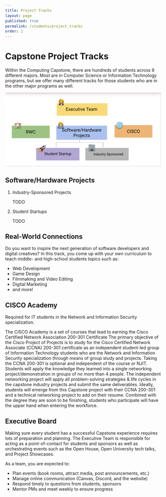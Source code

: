 ```yaml
---
title: Project Tracks
layout: page
published: true
permalink: /students/project_tracks
order: 1
---
```


# Capstone Project Tracks
Within the Computing Capstone, there are hundreds of students across 9 different
majors. Most are in Computer Science or Information Technology programs, but we
offer many different tracks for those students who are in the other major
programs as well.

![Project Tracks as a hierarchy](/images/project_tracks.png)

## Software/Hardware Projects
1. Industry-Sponsored Projects

    TODO

2. Student Startups

    TODO

## Real-World Connections
Do you want to inspire the next generation of software developers and digital creatives? In this track, you come up with your own curriculum to teach middle- and high-school students topics such as:
* Web Development
* Game Design
* Filmmaking and Video Editing
* Digital Marketing
* and more!


## CISCO Academy
Required for IT students in the Network and Information Security specialization. 

The CISCO Academy is a set of courses that lead to earning the Cisco Certified Network Association 200-301 Certificate
The primary objective of the Cisco Project of Projects is to study for the Cisco Certified
Network Associate (CCNA) 200-301 certificate as an independent student-led group of
Information Technology students who are the Network and Information Security
specialization through means of group study and projects. Taking the CCNA 200-301 is
optional and independent of the course or NJIT. Students will apply the knowledge they
learned into a single networking project/demonstration in groups of no more than 4
people. The independent networking project will apply all problem-solving strategies &
life cycles in the capstone industry projects and submit the same deliverables. Ideally,
students will emerge from this Capstone project with their CCNA 200-301 and a
technical networking project to add on their resume. Combined with the degree they are
soon to be finishing, students who participate will have the upper hand when entering
the workforce.


## Executive Board
Making sure every student has a successful Capstone experience requires lots of preparation and planning. The Executive Team is responsible for acting as a point-of-contact for students and sponsors as well as orchestrating events such as the Open House, Open University tech talks, and Project Showcases.

As a team, you are expected to:
* Plan events (book rooms, attract media, post announcements, etc.)
* Manage online communication (Canvas, Discord, and the website)
* Respond timely to questions from students, sponsors
* Mentor PMs and meet weekly to ensure progress
